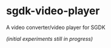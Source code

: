 # sgdk-video-player
A video converter/video player for SGDK

*(initial experiments still in progress)*

